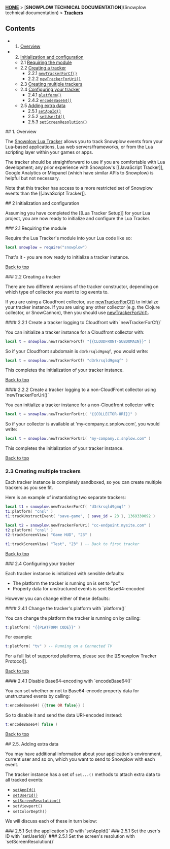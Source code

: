 <a name="top" />

[**HOME**](Home) > [**SNOWPLOW TECHNICAL DOCUMENTATION**](Snowplow technical documentation) > [**Trackers**](trackers)

## Contents

- 1. [Overview](#overview)  
- 2. [Initialization and configuration](#init-and-config)  
  - 2.1 [Requiring the module](#requiring)
  - 2.2 [Creating a tracker](#create-tracker)  
    - 2.2.1 [`newTrackerForCf()`](#create-cf)  
    - 2.2.2 [`newTrackerForUri()`](#create-uri)
  - 2.3 [Creating multiple trackers](#multi-tracker)
  - 2.4 [Configuring your tracker](#configure-tracker)
    - 2.4.1 [`platform()`](#platform)
    - 2.4.2 [`encodeBase64()`](#encode-base64)
  - 2.5 [Adding extra data](#add-data)
    - 2.5.1 [`setAppId()`](#set-app-id)
    - 2.5.2 [`setUserId()`](#set-user-id)
    - 2.5.3 [`setScreenResolution()`](#set-screen-resolution)

<a name="overview" />
## 1. Overview

The [Snowplow Lua Tracker](https://github.com/snowplow/snowplow-lua-tracker) allows you to track Snowplow events from your Lua-based applications, Lua web servers/frameworks, or from the Lua scripting layer within your games or apps.

The tracker should be straightforward to use if you are comfortable with Lua development; any prior experience with Snowplow's [[JavaScript Tracker]], Google Analytics or Mixpanel (which have similar APIs to Snowplow) is helpful but not necessary.

Note that this tracker has access to a more restricted set of Snowplow events than the [[JavaScript Tracker]].

<a name="init-and-config" />
## 2 Initialization and configuration

Assuming you have completed the [[Lua Tracker Setup]] for your Lua project, you are now ready to initialize and configure the Lua Tracker.

<a name="requiring" />
### 2.1 Requiring the module

Require the Lua Tracker's module into your Lua code like so:

```lua
local snowplow = require("snowplow")
```

That's it - you are now ready to initialize a tracker instance. 

[Back to top](#top)

<a name="create-tracker" />
### 2.2 Creating a tracker

There are two different versions of the tracker constructor, depending on which type of collector you want to log events to.

If you are using a Cloudfront collector, use [newTrackerForCf()](#create-cf) to initialize your tracker instance. If you are using any other collector (e.g. the Clojure collector, or SnowCannon), then you should use [newTrackerForUri()](#create-uri).

<a name="create-cf" />
#### 2.2.1 Create a tracker logging to Cloudfront with `newTrackerForCf()`

You can initialize a tracker instance for a Cloudfront collector with:

```lua
local t = snowplow.newTrackerForCf( "{{CLOUDFRONT-SUBDOMAIN}}" )
```

So if your Cloudfront subdomain is `d3rkrsqld9gmqf`, you would write:

```lua
local t = snowplow.newTrackerForCf( "d3rkrsqld9gmqf" )
```

This completes the initialization of your tracker instance.

[Back to top](#top)

<a name="create-uri" />
#### 2.2.2 Create a tracker logging to a non-CloudFront collector using `newTrackerForUri()`

You can initialize a tracker instance for a non-Cloudfront collector with:

```lua
local t = snowplow.newTrackerForUri( "{{COLLECTOR-URI}}" )
```

So if your collector is available at 'my-company.c.snplow.com', you would write:

```lua
local t = snowplow.newTrackerForUri( "my-company.c.snplow.com" )
```

This completes the initialization of your tracker instance.

[Back to top](#top)

### 2.3 Creating multiple trackers

Each tracker instance is completely sandboxed, so you can create multiple trackers as you see fit.

Here is an example of instantiating two separate trackers:

```lua
local t1 = snowplow.newTrackerForCf( "d3rkrsqld9gmqf" )
t1:platform( "cnsl" )
t1:trackUnstructEvent( "save-game", { save_id = 23 }, 1369330092 )

local t2 = snowplow.newTrackerForUri( "cc-endpoint.mysite.com" )
t2:platform( "cnsl" )
t2:trackScreenView( "Game HUD", "23" )

t1:trackScreenView( "Test", "23" ) -- Back to first tracker 
```

[Back to top](#top)

<a name="configure-tracker" />
### 2.4 Configuring your tracker

Each tracker instance is initialized with sensible defaults:

* The platform the tracker is running on is set to "pc"
* Property data for unstructured events is sent Base64-encoded

However you can change either of these defaults:

<a name="platform" />
#### 2.4.1 Change the tracker's platform with `platform()`

You can change the platform the tracker is running on by calling:

```lua
t:platform( "{{PLATFORM CODE}}" )
```

For example:

```lua
t:platform( "tv" ) -- Running on a Connected TV
```

For a full list of supported platforms, please see the [[Snowplow Tracker Protocol]].

[Back to top](#top)

<a name="encode-base64" />
#### 2.4.1 Disable Base64-encoding with `encodeBase64()`

You can set whether or not to Base64-encode property data for unstructured events by calling:

```lua
t:encodeBase64( {{true OR false}} )
```

So to disable it and send the data URI-encoded instead:

```lua
t:encodeBase64( false )
```

[Back to top](#top)

<a name="add-data" />
## 2.5. Adding extra data

You may have additional information about your application's environment, current user and so on, which you want to send to Snowplow with each event.

The tracker instance has a set of `set...()` methods to attach extra data to all tracked events:

* [`setAppId()`](#set-app-id)
* [`setUserId()`](#set-user-id)
* [`setScreenResolution()`](#set-screen-resolution)
* `setViewport()`
* `setColorDepth()`

We will discuss each of these in turn below:

<a name="set-app-id" />
### 2.5.1 Set the application's ID with `setAppId()`

<a name="set-user-id" />
### 2.5.1 Set the user's ID with `setUserId()`

<a name="set-screen-res" />
### 2.5.1 Set the screen's resolution with `setScreenResolution()`